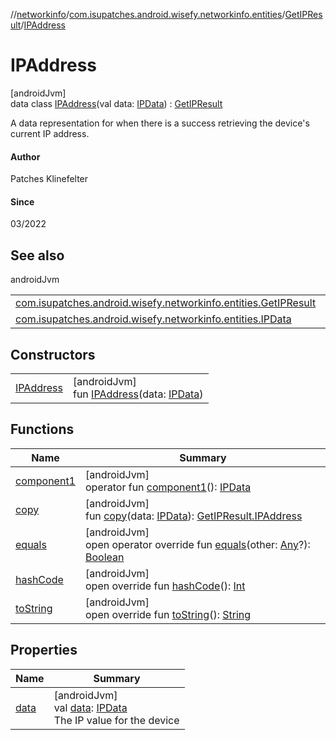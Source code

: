 //[networkinfo](../../../../index.md)/[com.isupatches.android.wisefy.networkinfo.entities](../../index.md)/[GetIPResult](../index.md)/[IPAddress](index.md)

# IPAddress

[androidJvm]\
data class [IPAddress](index.md)(val data: [IPData](../../-i-p-data/index.md)) : [GetIPResult](../index.md)

A data representation for when there is a success retrieving the device's current IP address.

#### Author

Patches Klinefelter

#### Since

03/2022

## See also

androidJvm

| | |
|---|---|
| [com.isupatches.android.wisefy.networkinfo.entities.GetIPResult](../index.md) |  |
| [com.isupatches.android.wisefy.networkinfo.entities.IPData](../../-i-p-data/index.md) |  |

## Constructors

| | |
|---|---|
| [IPAddress](-i-p-address.md) | [androidJvm]<br>fun [IPAddress](-i-p-address.md)(data: [IPData](../../-i-p-data/index.md)) |

## Functions

| Name | Summary |
|---|---|
| [component1](component1.md) | [androidJvm]<br>operator fun [component1](component1.md)(): [IPData](../../-i-p-data/index.md) |
| [copy](copy.md) | [androidJvm]<br>fun [copy](copy.md)(data: [IPData](../../-i-p-data/index.md)): [GetIPResult.IPAddress](index.md) |
| [equals](../../-network-info-data/index.md#585090901%2FFunctions%2F373461554) | [androidJvm]<br>open operator override fun [equals](../../-network-info-data/index.md#585090901%2FFunctions%2F373461554)(other: [Any](https://kotlinlang.org/api/latest/jvm/stdlib/kotlin/-any/index.html)?): [Boolean](https://kotlinlang.org/api/latest/jvm/stdlib/kotlin/-boolean/index.html) |
| [hashCode](../../-network-info-data/index.md#1794629105%2FFunctions%2F373461554) | [androidJvm]<br>open override fun [hashCode](../../-network-info-data/index.md#1794629105%2FFunctions%2F373461554)(): [Int](https://kotlinlang.org/api/latest/jvm/stdlib/kotlin/-int/index.html) |
| [toString](../../-network-info-data/index.md#1616463040%2FFunctions%2F373461554) | [androidJvm]<br>open override fun [toString](../../-network-info-data/index.md#1616463040%2FFunctions%2F373461554)(): [String](https://kotlinlang.org/api/latest/jvm/stdlib/kotlin/-string/index.html) |

## Properties

| Name | Summary |
|---|---|
| [data](data.md) | [androidJvm]<br>val [data](data.md): [IPData](../../-i-p-data/index.md)<br>The IP value for the device |

